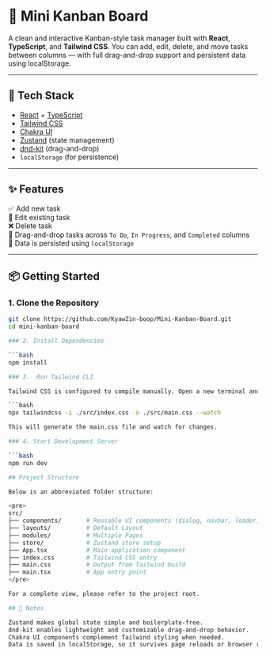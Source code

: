 # 📝 Mini Kanban Board

A clean and interactive Kanban-style task manager built with **React**, **TypeScript**, and **Tailwind CSS**. You can add, edit, delete, and move tasks between columns — with full drag-and-drop support and persistent data using localStorage.

---

## 🚀 Tech Stack

- [React](https://reactjs.org/) + [TypeScript](https://www.typescriptlang.org/)
- [Tailwind CSS](https://tailwindcss.com/)
- [Chakra UI](https://chakra-ui.com/)
- [Zustand](https://github.com/pmndrs/zustand) (state management)
- [dnd-kit](https://github.com/clauderic/dnd-kit) (drag-and-drop)
- `localStorage` (for persistence)

---

## ✨ Features

✅ Add new task  
📝 Edit existing task  
❌ Delete task  
🔀 Drag-and-drop tasks across `To Do`, `In Progress`, and `Completed` columns  
💾 Data is persisted using `localStorage`

---

## 📦 Getting Started

### 1. Clone the Repository

```bash
git clone https://github.com/KyawZin-boop/Mini-Kanban-Board.git
cd mini-kanban-board

### 2. Install Dependencies

```bash
npm install

### 3.  Run Tailwind CLI

Tailwind CSS is configured to compile manually. Open a new terminal and run:

```bash
npx tailwindcss -i ./src/index.css -o ./src/main.css --watch

This will generate the main.css file and watch for changes.

### 4. Start Development Server

```bash
npm run dev

## Project Structure

Below is an abbreviated folder structure:

<pre>
src/
├── components/       # Reusable UI components (dialog, navbar, loader, etc.)
├── layouts/          # Default Layout
├── modules/          # Multiple Pages
├── store/            # Zustand store setup
├── App.tsx           # Main application component
├── index.css         # Tailwind CSS entry
├── main.css          # Output from Tailwind build
├── main.tsx          # App entry point
</pre>

For a complete view, please refer to the project root.

## 🧠 Notes

Zustand makes global state simple and boilerplate-free.
dnd-kit enables lightweight and customizable drag-and-drop behavior.
Chakra UI components complement Tailwind styling when needed.
Data is saved in localStorage, so it survives page reloads or browser restarts.
